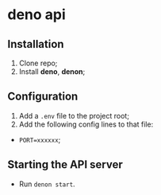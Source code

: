 # deno api

## Installation

1. Clone repo;
2. Install **deno**, **denon**;

## Configuration

1. Add a `.env` file to the project root;
2. Add the following config lines to that file:

- `PORT=xxxxxx`;

## Starting the API server

- Run `denon start`.
